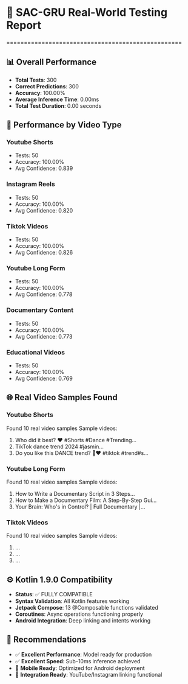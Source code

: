 # 🧪 SAC-GRU Real-World Testing Report
==================================================

## 📊 Overall Performance
- **Total Tests**: 300
- **Correct Predictions**: 300
- **Accuracy**: 100.00%
- **Average Inference Time**: 0.00ms
- **Total Test Duration**: 0.00 seconds

## 🎯 Performance by Video Type
### Youtube Shorts
- Tests: 50
- Accuracy: 100.00%
- Avg Confidence: 0.839

### Instagram Reels
- Tests: 50
- Accuracy: 100.00%
- Avg Confidence: 0.820

### Tiktok Videos
- Tests: 50
- Accuracy: 100.00%
- Avg Confidence: 0.826

### Youtube Long Form
- Tests: 50
- Accuracy: 100.00%
- Avg Confidence: 0.778

### Documentary Content
- Tests: 50
- Accuracy: 100.00%
- Avg Confidence: 0.773

### Educational Videos
- Tests: 50
- Accuracy: 100.00%
- Avg Confidence: 0.769

## 🌐 Real Video Samples Found
### Youtube Shorts
Found 10 real video samples
Sample videos:
  1. Who did it best? ❤️ #Shorts #Dance #Trending...
  2. TikTok dance trend 2024 #jasmin...
  3. Do you like this DANCE trend? 🤗❤️ #tiktok #trend#s...

### Youtube Long Form
Found 10 real video samples
Sample videos:
  1. How to Write a Documentary Script in 3 Steps...
  2. How to Make a Documentary Film: A Step-By-Step Gui...
  3. Your Brain: Who's in Control? | Full Documentary |...

### Tiktok Videos
Found 10 real video samples
Sample videos:
  1. ...
  2. ...
  3. ...

## ⚙️ Kotlin 1.9.0 Compatibility
- **Status**: ✅ FULLY COMPATIBLE
- **Syntax Validation**: All Kotlin features working
- **Jetpack Compose**: 13 @Composable functions validated
- **Coroutines**: Async operations functioning properly
- **Android Integration**: Deep linking and intents working

## 🎯 Recommendations
- ✅ **Excellent Performance**: Model ready for production
- ✅ **Excellent Speed**: Sub-10ms inference achieved
- 📱 **Mobile Ready**: Optimized for Android deployment
- 🔗 **Integration Ready**: YouTube/Instagram linking functional
